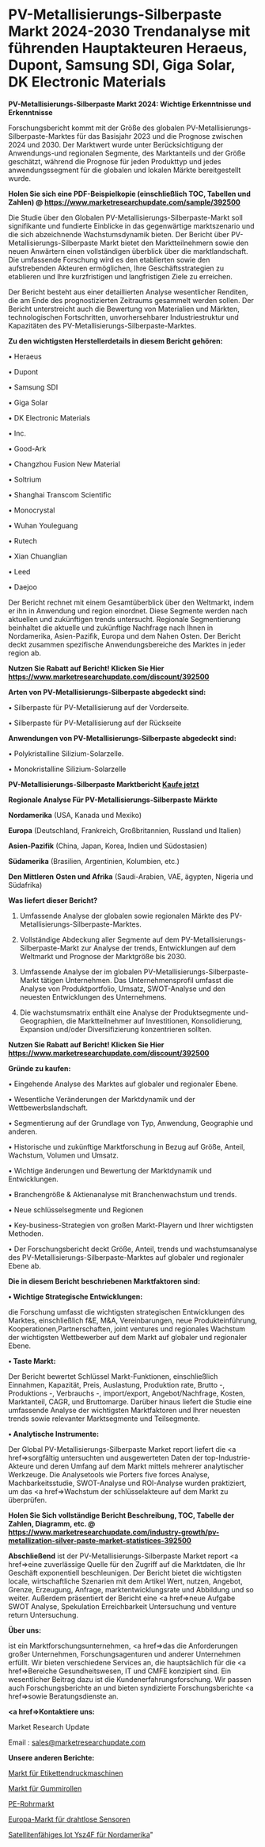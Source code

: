 # PV-Metallisierungs-Silberpaste Markt 2024-2030 Trendanalyse mit führenden Hauptakteuren Heraeus, Dupont, Samsung SDI, Giga Solar, DK Electronic Materials

<strong>PV-Metallisierungs-Silberpaste Markt 2024: Wichtige Erkenntnisse und Erkenntnisse</strong>

Forschungsbericht kommt mit der Größe des globalen PV-Metallisierungs-Silberpaste-Marktes für das Basisjahr 2023 und die Prognose zwischen 2024 und 2030. Der Marktwert wurde unter Berücksichtigung der Anwendungs-und regionalen Segmente, des Marktanteils und der Größe geschätzt, während die Prognose für jeden Produkttyp und jedes anwendungssegment für die globalen und lokalen Märkte bereitgestellt wurde.

<strong>Holen Sie sich eine PDF-Beispielkopie (einschließlich TOC, Tabellen und Zahlen) @
</strong><strong><a href=https://www.marketresearchupdate.com/sample/392500><strong>https://www.marketresearchupdate.com/sample/392500</u></font></a></strong></strong>

Die Studie über den Globalen PV-Metallisierungs-Silberpaste-Markt soll signifikante und fundierte Einblicke in das gegenwärtige marktszenario und die sich abzeichnende Wachstumsdynamik bieten. Der Bericht über PV-Metallisierungs-Silberpaste Markt bietet den Marktteilnehmern sowie den neuen Anwärtern einen vollständigen überblick über die marktlandschaft. Die umfassende Forschung wird es den etablierten sowie den aufstrebenden Akteuren ermöglichen, Ihre Geschäftsstrategien zu etablieren und Ihre kurzfristigen und langfristigen Ziele zu erreichen.

Der Bericht besteht aus einer detaillierten Analyse wesentlicher Renditen, die am Ende des prognostizierten Zeitraums gesammelt werden sollen. Der Bericht unterstreicht auch die Bewertung von Materialien und Märkten, technologischen Fortschritten, unvorhersehbarer Industriestruktur und Kapazitäten des PV-Metallisierungs-Silberpaste-Marktes.

<strong>Zu den wichtigsten Herstellerdetails in diesem Bericht gehören:</strong>

• Heraeus

• Dupont

• Samsung SDI

• Giga Solar

• DK Electronic Materials

• Inc.

• Good-Ark

• Changzhou Fusion New Material

• Soltrium

• Shanghai Transcom Scientific

• Monocrystal

• Wuhan Youleguang

• Rutech

• Xian Chuanglian

• Leed

• Daejoo

Der Bericht rechnet mit einem Gesamtüberblick über den Weltmarkt, indem er ihn in Anwendung und region einordnet. Diese Segmente werden nach aktuellen und zukünftigen trends untersucht. Regionale Segmentierung beinhaltet die aktuelle und zukünftige Nachfrage nach Ihnen in Nordamerika, Asien-Pazifik, Europa und dem Nahen Osten. Der Bericht deckt zusammen spezifische Anwendungsbereiche des Marktes in jeder region ab.

<strong>Nutzen Sie Rabatt auf Bericht! Klicken Sie Hier
</strong><strong><a href=https://www.marketresearchupdate.com/discount/392500>https://www.marketresearchupdate.com/discount/392500</b></u></font></strong></a>

<strong>Arten von PV-Metallisierungs-Silberpaste abgedeckt sind:</strong>

• Silberpaste für PV-Metallisierung auf der Vorderseite.

• Silberpaste für PV-Metallisierung auf der Rückseite

<strong>Anwendungen von PV-Metallisierungs-Silberpaste abgedeckt sind:</strong>

• Polykristalline Silizium-Solarzelle.

• Monokristalline Silizium-Solarzelle

<strong>PV-Metallisierungs-Silberpaste Marktbericht <a href=https://www.marketresearchupdate.com/buynow/392500>Kaufe jetzt</a></strong>

<strong>Regionale Analyse Für PV-Metallisierungs-Silberpaste Märkte</strong>

<strong>Nordamerika</strong> (USA, Kanada und Mexiko)

<strong>Europa</strong> (Deutschland, Frankreich, Großbritannien, Russland und Italien)

<strong>Asien-Pazifik</strong> (China, Japan, Korea, Indien und Südostasien)

<strong>Südamerika</strong> (Brasilien, Argentinien, Kolumbien, etc.)

<strong>Den Mittleren</strong> <strong>Osten und Afrika</strong> (Saudi-Arabien, VAE, ägypten, Nigeria und Südafrika)

<strong>Was liefert dieser Bericht?</strong>

1. Umfassende Analyse der globalen sowie regionalen Märkte des PV-Metallisierungs-Silberpaste-Marktes.

2. Vollständige Abdeckung aller Segmente auf dem PV-Metallisierungs-Silberpaste-Markt zur Analyse der trends, Entwicklungen auf dem Weltmarkt und Prognose der Marktgröße bis 2030.

3. Umfassende Analyse der im globalen PV-Metallisierungs-Silberpaste-Markt tätigen Unternehmen. Das Unternehmensprofil umfasst die Analyse von Produktportfolio, Umsatz, SWOT-Analyse und den neuesten Entwicklungen des Unternehmens.

4. Die wachstumsmatrix enthält eine Analyse der Produktsegmente und-Geographien, die Marktteilnehmer auf Investitionen, Konsolidierung, Expansion und/oder Diversifizierung konzentrieren sollten.

<strong>Nutzen Sie Rabatt auf Bericht! Klicken Sie Hier
</strong><strong><a href=https://www.marketresearchupdate.com/discount/392500>https://www.marketresearchupdate.com/discount/392500</b></u></font></strong></a>

<strong>Gründe zu kaufen:</strong>

• Eingehende Analyse des Marktes auf globaler und regionaler Ebene.

• Wesentliche Veränderungen der Marktdynamik und der Wettbewerbslandschaft.

• Segmentierung auf der Grundlage von Typ, Anwendung, Geographie und anderen.

• Historische und zukünftige Marktforschung in Bezug auf Größe, Anteil, Wachstum, Volumen und Umsatz.

• Wichtige änderungen und Bewertung der Marktdynamik und Entwicklungen.

• Branchengröße &amp; Aktienanalyse mit Branchenwachstum und trends.

• Neue schlüsselsegmente und Regionen

• Key-business-Strategien von großen Markt-Playern und Ihrer wichtigsten Methoden.

• Der Forschungsbericht deckt Größe, Anteil, trends und wachstumsanalyse des PV-Metallisierungs-Silberpaste-Marktes auf globaler und regionaler Ebene ab.

<strong>Die in diesem Bericht beschriebenen Marktfaktoren sind:</strong>

<strong>• Wichtige Strategische Entwicklungen:</strong>

die Forschung umfasst die wichtigsten strategischen Entwicklungen des Marktes, einschließlich f&amp;E, M&amp;A, Vereinbarungen, neue Produkteinführung, Kooperationen,Partnerschaften, joint ventures und regionales Wachstum der wichtigsten Wettbewerber auf dem Markt auf globaler und regionaler Ebene.

<strong>• Taste Markt:</strong>

Der Bericht bewertet Schlüssel Markt-Funktionen, einschließlich Einnahmen, Kapazität, Preis, Auslastung, Produktion rate, Brutto -, Produktions -, Verbrauchs -, import/export, Angebot/Nachfrage, Kosten, Marktanteil, CAGR, und Bruttomarge. Darüber hinaus liefert die Studie eine umfassende Analyse der wichtigsten Marktfaktoren und Ihrer neuesten trends sowie relevanter Marktsegmente und Teilsegmente.

<strong>• Analytische Instrumente:</strong>

Der Global PV-Metallisierungs-Silberpaste Market report liefert die <a href=>sorgf</a>ältig untersuchten und ausgewerteten Daten der top-Industrie-Akteure und deren Umfang auf dem Markt mittels mehrerer analytischer Werkzeuge. Die Analysetools wie Porters five forces Analyse, Machbarkeitsstudie, SWOT-Analyse und ROI-Analyse wurden praktiziert, um das <a href=>Wachstum</a> der schlüsselakteure auf dem Markt zu überprüfen.

<strong>Holen Sie Sich vollständige Bericht Beschreibung, TOC, Tabelle der Zahlen, Diagramm, etc. @ </strong><strong><a href=https://www.marketresearchupdate.com/industry-growth/pv-metallization-silver-paste-market-statistices-392500>https://www.marketresearchupdate.com/industry-growth/pv-metallization-silver-paste-market-statistices-392500</a></font></strong>

<strong>Abschließend</strong> ist der PV-Metallisierungs-Silberpaste Market report <a href=>eine</a> zuverlässige Quelle für den Zugriff auf die Marktdaten, die Ihr Geschäft exponentiell beschleunigen. Der Bericht bietet die wichtigsten locale, wirtschaftliche Szenarien mit dem Artikel Wert, nutzen, Angebot, Grenze, Erzeugung, Anfrage, marktentwicklungsrate und Abbildung und so weiter. Außerdem präsentiert der Bericht eine <a href=>neue</a> Aufgabe SWOT Analyse, Spekulation Erreichbarkeit Untersuchung und venture return Untersuchung.

<strong>Über uns:</strong>

 ist ein Marktforschungsunternehmen, <a href=>das</a> die Anforderungen großer Unternehmen, Forschungsagenturen und anderer Unternehmen erfüllt. Wir bieten verschiedene Services an, die hauptsächlich für die <a href=>Bereiche</a> Gesundheitswesen, IT und CMFE konzipiert sind. Ein wesentlicher Beitrag dazu ist die Kundenerfahrungsforschung. Wir passen auch Forschungsberichte an und bieten syndizierte Forschungsberichte <a href=>sowie</a> Beratungsdienste an.

<strong><a href=>Kontaktiere uns:</a></strong>

Market Research Update

Email : sales@marketresearchupdate.com

<strong>Unsere anderen Berichte:</strong>

<a href=https://www.linkedin.com/pulse/label-printing-machines-market-2023>Markt für Etikettendruckmaschinen</a>

<a href=https://www.linkedin.com/pulse/rubber-casters-market-2023-analysis>Markt für Gummirollen</a>

<a href=https://www.linkedin.com/pulse/pe-pipe-market-sizing-up-anticipating-trends-consumption>PE-Rohrmarkt</a>

<a href=https://www.linkedin.com/pulse/europe-wireless-sensors-market-size-analysis>Europa-Markt für drahtlose Sensoren</a>

<a href=https://www.linkedin.com/pulse/north-america-satellite-enabled-iot-ysz4f/>Satellitenfähiges Iot Ysz4F für Nordamerika</a>"
